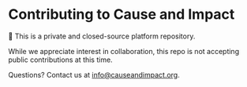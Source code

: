 # Contributing to Cause and Impact

🚧 This is a private and closed-source platform repository.

While we appreciate interest in collaboration, this repo is not accepting public contributions at this time.

Questions? Contact us at [info@causeandimpact.org](mailto:info@causeandimpact.org).
